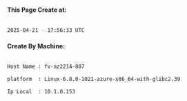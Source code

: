
   
#### This Page Create at:

```bash

2025-04-21 - 17:56:33 UTC

```

#### Create By Machine:

```bash

Host Name : fv-az2214-807

platform  : Linux-6.8.0-1021-azure-x86_64-with-glibc2.39

Ip Local  : 10.1.0.153

```

